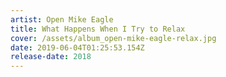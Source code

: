 ```yaml
---
artist: Open Mike Eagle
title: What Happens When I Try to Relax
cover: /assets/album_open-mike-eagle-relax.jpg
date: 2019-06-04T01:25:53.154Z
release-date: 2018
---
```


